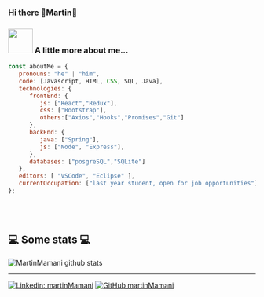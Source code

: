 ### Hi there 👋Martin👋




### <img src="https://media.giphy.com/media/VgCDAzcKvsR6OM0uWg/giphy.gif" width="50"> A little more about me...  

```javascript
const aboutMe = {
   pronouns: "he" | "him",
   code: [Javascript, HTML, CSS, SQL, Java],
   technologies: {
      frontEnd: {
         js: ["React","Redux"],
         css: ["Bootstrap"],
         others:["Axios","Hooks","Promises","Git"]
      },
      backEnd: {
         java: ["Spring"],
         js: ["Node", "Express"],
      },
      databases: ["posgreSQL","SQLite"]
   },
   editors: [ "VSCode", "Eclipse" ],
   currentOccupation: ["last year student, open for job opportunities"]
};
```
</br></br>
<h2>💻 Some stats 💻</h2>

![MartinMamani github stats](https://github-readme-stats.vercel.app/api?username=martinMamani&show_icons=true&title_color=fff&icon_color=79ff97&text_color=9f9f9f&bg_color=151515)

---

[![Linkedin: martinMamani](https://img.shields.io/badge/-martinPabloMamani-blue?style=flat-square&logo=Linkedin&logoColor=white&link=https://www.linkedin.com/in/martin-mamani/)](https://www.linkedin.com/in/martin-mamani/)
[![GitHub martinMamani](https://img.shields.io/github/followers/martinMamani?label=follow&style=social)](https://github.com/martinMamani)




